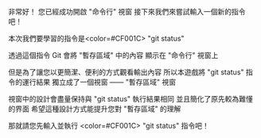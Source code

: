 非常好！
您已經成功開啟 "命令行" 視窗
接下來我們來嘗試輸入一個新的指令吧！

本次我們要學習的指令是<color=#CF001C> "git status"</color>

透過這個指令
Git 會將 "暫存區域" 中的內容
顯示在 "命令行" 視窗上

但是為了讓您以更簡潔、便利的方式觀看輸出內容
所以本遊戲將 "git status" 指令的運行結果
獨立成了一個視窗 —— "暫存區域" 視窗

視窗中的設計會盡量保持與 "git status" 執行結果相同
並且簡化了原先較為難懂的界面
希望這種設計方式能提升您對 "暫存區域" 的理解

那就請您先輸入並執行 <color=#CF001C> "git status"</color> 指令吧！
